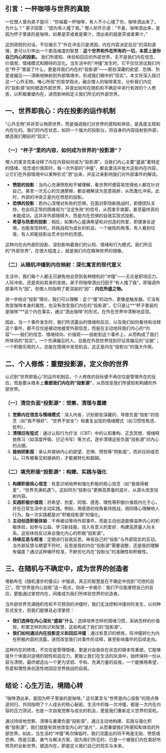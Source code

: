 ## **引言：一杯咖啡与世界的真貌**

一位僧人曾向弟子提问：“你端着一杯咖啡，有人不小心撞了你，咖啡洒出来了。为什么？” 弟子回答：“因为有人撞了我。” 僧人却开示道：“不是，咖啡洒出来，是因为杯子里装的是咖啡。如果是茶或者是果汁，洒出来的就是茶或者果汁。”

这则简短的对话，不仅揭示了“外在冲击只是诱因，内在内容决定反应”的深刻道理，更可以引申出一个更高维度的智慧：**这个世界和外在所有的一切，本质上是你自己内心的投影。** 我们所感知、体验和回应的外部世界，无不是我们内在信念、价值观、情绪模式和期待的显化。当生活中的“冲撞”发生时，它不仅仅测试我们内在“杯子”里装了什么，更是将我们内在的“投影源”——那些深藏的欲望、恐惧、热爱或偏见——清晰地映射到外部情境中，形成我们眼中的“现实”。本文将深入探讨这一“心外无物，唯心所现”的哲学观点，融合僧人的咖啡寓言，分析我们内在的“投影源”如何塑造外部世界，并提出如何在随机和不确定中进行有效的个人修炼，以积极重塑内在，进而影响和定义我们所见的外部世界。

## **一、世界即我心：内在投影的运作机制**

“心外无物”并非否认物质世界，而是强调我们对世界的感知和体验，是高度主观和内在化的。我们的内在状态，如同一个强大的投影仪，将自身的内容投射到外部，塑造我们眼前的“现实”。

### **（一）“杯子”里的内容，如何成为世界的“投影源”？**

僧人的寓言完美诠释了内在内容如何成为“投影源”。当我们内心主要“盛装”着特定的情绪、信念或价值观时，每一次外部的“冲撞”，都会激活并放大这些内在内容，让它们在外部情境中以某种形式“洒”出来，并反过来影响我们对外部事件的解读。
* **愤怒的投影**：当内心充满愤怒和不被理解，看世界时便容易觉得他人都在针对自己，甚至一次无心的交通摩擦，都会被解读为恶意挑衅，从而激化冲突。此时，外部的冲突正是内在愤怒的投影。
* **恐惧的投影**：若内心深埋对失败的恐惧，在面对职场新挑战时，即便团队支持，也会将正常的困难视为“注定失败”的信号，从而束手束脚，甚至最终真的未能成功。这并非外部阻碍大，而是内在恐惧的自我实现式投影。
* **希望与热爱的投影**：相反，如果内心盛满希望和对创造的热爱，即便身处逆境，也能发现转机，将挑战视为成长的机会。一个破败的角落，有人看到垃圾，有人却能投影出艺术创作的灵感。

这种内在向外部的投影，深刻影响着我们的认知、情绪和行为模式。我们所见的“外部世界”，在很大程度上，就是我们内在精神世界的镜像。

### **（二）从随机冲撞到内在映射：深化寓言的现代意义**

生活中，我们每个人都无可避免地会受到各种随机的“冲撞”——无论是职场压力、人际冲突，还是突如其来的变故。弟子将咖啡洒出归因于“有人撞了我”，即强调外部事件为“因”。但僧人则指明了更深层的“因”：**内在所盛之物。**

进一步结合“投影”理论，我们可以理解：这个“撞”的动作，更像是触发器。它没有改变咖啡本身的属性，也没有改变我们内在的“投影源”。它只是让**“杯子里装的是咖啡”**这个内在事实，通过“洒出咖啡”的形式，在外在世界中清晰地显现。

因此，当一个事件发生时，我们所流露出的情绪和反应，以及我们如何看待和诠释这个事件，都不仅仅是被动地接受外部信息，而是在主动地将我们内心的“内容”——我们的信念、情绪倾向、价值观——投射到这个事件上，从而构成了我们所体验的“现实”。一个充满偏见的人，总能在外部世界找到印证其偏见的“证据”；一个积极乐观的人，总能在困境中发现机会。这正是内在“投影仪”的强大作用。

## **二、个人修炼：重塑投影源，定义你的世界**

认识到“世界即我心”的运作机制后，个人修炼的目标便不再仅仅是管理外在的反应，而是要从根本上**重塑我们内在的“投影源”**，从而改变我们所感知和构建的外部世界。

### **（一）清空负面“投影源”：觉察、清理与重建**

1.  **觉察内在信念与情绪模式**：深入内省，识别那些深藏的、导致负面“投影”的信念（如“我不够好”、“世界不安全”）和重复出现的情绪模式（如习惯性焦虑、批判）。
2.  **清理旧有程式**：通过认知行为疗法（CBT）中的认知重构、正念冥想、情绪释放练习（如深度呼吸、日记书写）等方式，逐步清理这些负面“投影源”对内心的占据。
3.  **接纳阴影面**：承认并接纳内心的欲望、恐惧、愤怒等“阴影面”，而非压抑或否认。只有被看见和接纳的，才能被转化和超越。

### **（二）填充积极“投影源”：构建、实践与强化**

1.  **构建积极核心信念**：有意识地培养和强化积极的核心信念（如“我值得被爱”、“世界充满机遇”）。这如同为“投影仪”更换高质量的底片，从源头改变投射内容。
2.  **实践积极价值观**：将希望、热爱、同情、感恩、理性等积极价值观内化于心，并在日常生活中主动实践。例如，用感恩的视角看待挑战，用同情心理解他人行为。每一次实践都是对“积极投影源”的强化。
3.  **主动创造积极体验**：不再被动等待外部事件，而是主动创造能够滋养内心的积极体验，如参与公益、学习新技能、投入有意义的爱好、构建高质量人际关系。这些体验反过来会强化内心的积极“投影源”。
4.  **持续反思与校准**：定期进行自我反思，审视自己的“投影”与外部现实的互动。当外部反馈与期望不符时，反思是我的内在“投影源”需要调整，还是我的理解有偏差？通过这种循环校准，不断优化内在“投影仪”的准确性和积极性。

## **三、在随机与不确定中，成为世界的创造者**

塔勒布在《随机漫步的傻瓜》中强调，真正的智慧是在不确定中找到“可控的自己”。而“世界是内心投影”这一观点，则进一步揭示：我们不仅能掌控自己的反应，更能通过掌控内在，间接成为我们所体验世界的创造者。

当外部世界充满随机性和不可预测的冲撞时，我们无法控制冲撞何时发生、以何种形式发生，但我们能够且必须掌控：
* **我们选择在内心深处“盛装”什么**：选择培养怎样的情绪习惯，采纳怎样的价值观，积累怎样的知识和智慧，这些构成了我们的“投影源”。
* **我们如何通过内在投影定义和回应冲撞**：通过有意识的修炼，将冲撞转化为内在积极内容的流露，进而改变我们对事件的诠释，甚至影响事件的后续走向。

这种内在的修炼，不仅仅是管理情绪，更是对自我存在状态的根本性重塑。它能够提升个体面对逆境的韧性和适应力，更能让我们在生活的风浪中，始终保持一份从容与清明，最终塑造出一个更为坚韧、平和、充满力量的自我，一个能够用希望、热爱和理性来创造性地回应世界挑战的自我。

## **结论：心生万法，境随心转**

“咖啡洒出来，是因为杯子里装的是咖啡。” 这句寓言与“世界是内心投影”的观点殊途同归，共同指明了个人成长的核心秘密。生活中的每一次冲撞，都是一次内在内容的压力测试，也是一次自我觉察与成长的机会，更是我们重新定义世界的契机。

通过持续地觉察、清理与重建负面“投影源”，通过主动地构建、实践与强化积极“投影源”，我们就能有效地改变内心的“底片”，从而重塑我们所感知和体验的外部世界。如此，当生活的“冲撞”再次降临时，我们流露出的将不再是无助、愤怒或恐惧，而是沉着、勇气与解决方案，因为我们所见的，已是一个被我们内在美好所照亮的全新世界。塑造内在，即是定义我们自己的现实与未来。

